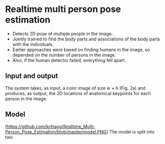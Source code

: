 # Realtime multi person pose estimation
- Detects 2D pose of multiple people in the image. 
- Jointly trained to find the body parts and associations of the body parts with the 
individuals.
- Earlier approaches were based on finding humans in the image, so depended on the number of persons in the image. 
- Also, if the human detector failed, everything fell apart.
## Input and output
The system takes, as input, a color image of size w × h (Fig. 2a)
and produces, as output, the 2D locations of anatomical keypoints
for each person in the image.

## Model 
[https://github.com/kritiagg/Realtime_Multi-Person_Pose_Estimation/blob/master/model.PNG]
The model is split into two 

